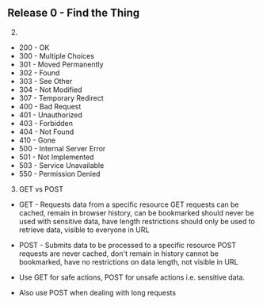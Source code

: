 
## Release 0 - Find the Thing
2. 
* 200 - OK
* 300 - Multiple Choices
* 301 - Moved Permanently
* 302 - Found
* 303 - See Other
* 304 - Not Modified
* 307 - Temporary Redirect
* 400 - Bad Request
* 401 - Unauthorized
* 403 - Forbidden
* 404 - Not Found
* 410 - Gone
* 500 - Internal Server Error
* 501 - Not Implemented
* 503 - Service Unavailable
* 550 - Permission Denied

3. GET vs POST
* GET - Requests data from a specific resource
    GET requests can be cached, remain in browser history, can be bookmarked
    should never be used with sensitive data, have length restrictions
    should only be used to retrieve data, visible to everyone in URL
* POST - Submits data to be processed to a specific resource
    POST requests are never cached, don't remain in history
    cannot be bookmarked, have no restrictions on data length,
    not visible in URL

* Use GET for safe actions, POST for unsafe actions i.e. sensitive data.
*  Also use POST when dealing with long requests